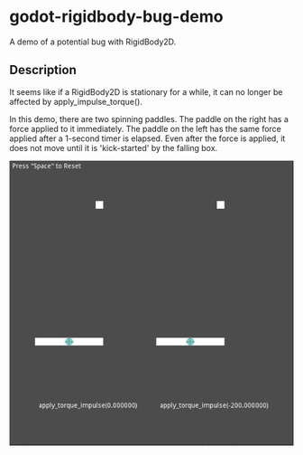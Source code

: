 # godot-rigidbody-bug-demo
A demo of a potential bug with RigidBody2D.

## Description
It seems like if a RigidBody2D is stationary for a while, it can no longer be affected by apply_impulse_torque().

In this demo, there are two spinning paddles. The paddle on the right has a force applied to it immediately.
The paddle on the left has the same force applied after a 1-second timer is elapsed. Even after the force is applied,
it does not move until it is 'kick-started' by the falling box.

![demo gif](https://github.com/krscott/godot-rigidbody-bug-demo/blob/master/demo.gif?raw=true)
